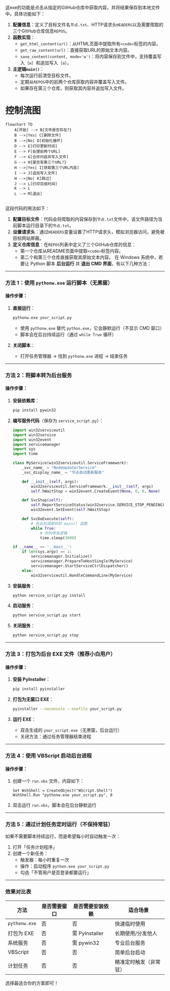 这exe的功能是点击从指定的GitHub仓库中获取内容，并将结果保存到本地文件中。具体功能如下：

1. **配置信息**：定义了目标文件名`节点.txt`、HTTP请求头`HEADERS`以及需要爬取的三个GitHub仓库信息`REPOS`。
2. **函数实现**：
   - `get_html_content(url)`：从HTML页面中提取所有`<code>`标签的内容。
   - `get_raw_content(url)`：直接获取URL的原始文本内容。
   - `save_content(content, mode='w')`：将内容保存到文件中，支持覆盖写入（`w`）和追加写入（`a`）。
3. **主逻辑`main()`**：
   - 每次运行前清空目标文件。
   - 定期从`REPOS`中的前两个仓库获取内容并覆盖写入文件。
   - 如果存在第三个仓库，则获取其内容并追加写入文件。

# 控制流图
```mermaid
flowchart TD
    A[开始] --> B{文件是否存在?}
    B -->|Yes| C[删除文件]
    B -->|No| D[初始化循环]
    D --> E[打印更新时间]
    E --> F[处理前两个URL]
    F --> G[合并内容并写入文件]
    G --> H{是否有第三个URL?}
    H -->|Yes| I[获取第三个URL内容]
    I --> J[追加写入文件]
    H -->|No| K[跳过]
    J --> L[打印完成时间]
    K --> L
    L --> M[退出]
    
```
这段代码的用法如下：

1. **配置目标文件**：代码会将爬取的内容保存到`节点.txt`文件中，该文件路径为当前脚本运行目录下的`节点.txt`。
2. **设置请求头**：通过`HEADERS`变量设置了HTTP请求头，模拟浏览器访问，避免被目标网站屏蔽。
3. **定义仓库信息**：在`REPOS`列表中定义了三个GitHub仓库的信息：
   - 第一个仓库从README页面中提取`<code>`标签内容。
   - 第二个和第三个仓库直接获取其原始文本内容。
在 Windows 系统中，若要让 Python 脚本 **后台运行** 并 **退出 CMD 界面**，有以下几种方法：

---

### 方法 1：使用 `pythonw.exe` 运行脚本（无黑窗）
#### 操作步骤：
1. **直接运行**：
   ```cmd
   pythonw.exe your_script.py
   ```
   - 使用 `pythonw.exe` 替代 `python.exe`，它会静默运行（不显示 CMD 窗口）
   - 脚本会在后台持续运行（通过 `while True` 循环）

2. **关闭脚本**：
   - 打开任务管理器 -> 找到 `pythonw.exe` 进程 -> 结束任务

---

### 方法 2：将脚本转为后台服务
#### 操作步骤：
1. **安装依赖库**：
   ```cmd
   pip install pywin32
   ```

2. **编写服务代码**（保存为 `service_script.py`）：
   ```python
   import win32serviceutil
   import win32service
   import win32event
   import servicemanager
   import sys
   import time

   class MyService(win32serviceutil.ServiceFramework):
       _svc_name_ = "NodeUpdaterService"
       _svc_display_name_ = "节点自动更新服务"

       def __init__(self, args):
           win32serviceutil.ServiceFramework.__init__(self, args)
           self.hWaitStop = win32event.CreateEvent(None, 0, 0, None)

       def SvcStop(self):
           self.ReportServiceStatus(win32service.SERVICE_STOP_PENDING)
           win32event.SetEvent(self.hWaitStop)

       def SvcDoExecute(self):
           # 在此处调用你的 main() 函数
           while True:
               # 你的原有逻辑
               time.sleep(3600)

   if __name__ == '__main__':
       if len(sys.argv) == 1:
           servicemanager.Initialize()
           servicemanager.PrepareToHostSingle(MyService)
           servicemanager.StartServiceCtrlDispatcher()
       else:
           win32serviceutil.HandleCommandLine(MyService)
   ```

3. **安装服务**：
   ```cmd
   python service_script.py install
   ```

4. **启动服务**：
   ```cmd
   python service_script.py start
   ```

5. **关闭服务**：
   ```cmd
   python service_script.py stop
   ```

---

### 方法 3：打包为后台 EXE 文件（推荐小白用户）
#### 操作步骤：
1. **安装 PyInstaller**：
   ```cmd
   pip install pyinstaller
   ```

2. **打包为无窗口 EXE**：
   ```cmd
   pyinstaller --noconsole --onefile your_script.py
   ```

3. **运行 EXE**：
   - 双击生成的 `your_script.exe`（无黑窗，后台运行）
   - 关闭方法：通过任务管理器结束进程

---

### 方法 4：使用 VBScript 启动后台进程
#### 操作步骤：
1. 创建一个 `run.vbs` 文件，内容如下：
   ```vbscript
   Set WshShell = CreateObject("WScript.Shell")
   WshShell.Run "pythonw.exe your_script.py", 0
   ```

2. 双击运行 `run.vbs`，脚本会在后台静默运行

---

### 方法 5：通过计划任务定时运行（不保持常驻）
如果不需要脚本持续运行，而是希望每小时自动触发一次：
1. 打开「任务计划程序」
2. 创建一个新任务：
   - 触发器：每小时重复一次
   - 操作：启动程序 `python.exe your_script.py`
   - 勾选「不管用户是否登录都要运行」

---

### 效果对比表
| 方法         | 是否需要窗口 | 是否需要安装依赖 | 适合场景               |
|--------------|--------------|------------------|------------------------|
| `pythonw.exe`| 否           | 否               | 快速临时使用           |
| 打包为 EXE   | 否           | 需 PyInstaller   | 长期使用/分发他人      |
| 系统服务     | 否           | 需 pywin32       | 专业后台服务           |
| VBScript     | 否           | 否               | 简单后台启动           |
| 计划任务     | 否           | 否               | 精准定时触发（非常驻） |

选择最适合你的方案即可！
